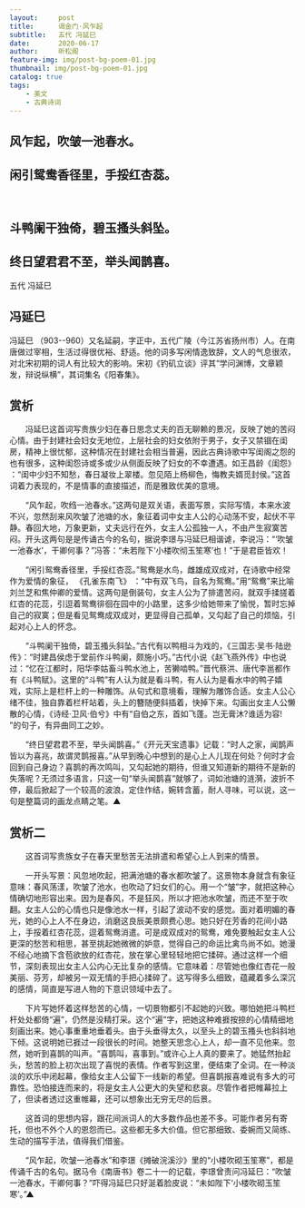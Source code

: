 ```yaml
---
layout:     post
title:      谒金门·风乍起
subtitle:   五代 冯延巳
date:       2020-06-17
author:     听松阁
feature-img: img/post-bg-poem-01.jpg
thumbnail: img/post-bg-poem-01.jpg
catalog: true
tags:
    - 美文
    - 古典诗词
---
```


## 风乍起，吹皱一池春水。
## 闲引鸳鸯香径里，手挼红杏蕊。
&nbsp;
## 斗鸭阑干独倚，碧玉搔头斜坠。
## 终日望君君不至，举头闻鹊喜。

五代 冯延巳

## 冯延巳 

冯延巳 （903--960）又名延嗣，字正中，五代广陵（今江苏省扬州市）人。在南唐做过宰相，生活过得很优裕、舒适。他的词多写闲情逸致辞，文人的气息很浓，对北宋初期的词人有比较大的影响。宋初《钓矶立谈》评其“学问渊博，文章颖发，辩说纵横”，其词集名《阳春集》。



## 赏析

　　冯延巳这首词写贵族少妇在春日思念丈夫的百无聊赖的景况，反映了她的苦闷心情。由于封建社会妇女无地位，上层社会的妇女依附于男子，女子又禁锢在闺房，精神上很忧郁，这种情况在封建社会相当普遍，因此古典诗歌中写闺阁之怨的也有很多，这种闺怨诗或多或少从侧面反映了妇女的不幸遭遇。如王昌龄《闺怨》 ：“闺中少妇不知愁，春日凝妆上翠楼。忽见陌上杨柳色，悔教夫婿觅封侯。”这首词着力表现的，不是情事的直接描述，而是雅致优美的意境。

　　“风乍起，吹绉一池春水。”这两句是双关语，表面写景，实际写情，本来水波不兴，忽然刮来风吹皱了池塘的水，象征着词中女主人公的心动荡不安，起伏不平静。春回大地，万象更新，丈夫远行在外，女主人公孤独一人，不由产生寂寞苦闷。开头这两句是是传诵古今的名句，据说李璟与冯延巳相谐谑，李说冯：“‘吹皱一池春水’，干卿何事？”冯答：“未若陛下‘小楼吹彻玉笙寒’也！”于是君臣皆欢！

　　“闲引鸳鸯香径里，手挼红杏蕊。”鸳鸯是水鸟，雌雄成双成对，在诗歌中经常作为爱情的象征， 《孔雀东南飞》 ：“中有双飞鸟，自名为鸳鸯。”用“鸳鸯”来比喻刘兰芝和焦仲卿的爱情。这两句是倒装句，女主人公为了排遣苦闷，就双手揉搓着红杏的花蕊，引逗着鸳鸯徘徊在园中的小路里，这多少给她带来了愉悦，暂时忘掉自己的寂寞；但是看见鸳鸯成双成对，更显得自己孤单，又勾起了自己的烦恼，引起对心上人的怀念。

　　“斗鸭阑干独倚，碧玉搔头斜坠。”古代有以鸭相斗为戏的，《三国志·吴书·陆逊传》：“时建昌侯虑于堂前作斗鸭阑，颇施小巧。”古代小说《赵飞燕外传》中也说过：“忆在江都时，阳华李姑畜斗鸭水池上，苦獭啮鸭。”晋代蔡洪、唐代李邕都作有《斗鸭赋》。这里的“斗鸭”有人认为就是看斗鸭，有人认为是看水中的鸭子嬉戏，实际上是栏杆上的一种雕饰。从句式和意境看，理解为雕饰合适。女主人公心绪不佳，独自靠着栏杆站着，头上的簪随便斜插着，快掉下来。勾画出女主人公懒散的心情，《诗经·卫风·伯兮》中有“自伯之东，首如飞蓬。岂无膏沐?谁适为容! ”的句子，有异曲同工之妙。

　　“终日望君君不至，举头闻鹊喜。”《开元天宝遗事》记载：“时人之家，闻鹊声皆以为喜兆，故谓灵鹊报喜。”从早到晚心中想到的是心上人儿现在何处？何时才会回到自己身边？喜鹊的再次鸣叫，又勾起她的期待，但谁又知道新的期待不是新的失落呢？无须过多语言，只这一句“举头闻鹊喜”就够了，词如池塘的涟漪，波折不停，最后掀起了一个较高的波浪，定住作结，婉转含蓄，耐人寻味，可以说，这一句是整篇词的画龙点睛之笔。▲



## 赏析二

　　这首词写贵族女子在春天里愁苦无法排遣和希望心上人到来的情景。

　　一开头写景：风忽地吹起，把满池塘的春水都吹皱了。这景物本身就含有象征意味：春风荡漾，吹皱了池水，也吹动了妇女们的心。用一个“皱”字，就把这种心情确切地形容出来。因为是春风，不是狂风，所以才把池水吹皱，而还不至于吹翻。女主人公的心情也只是像池水一样，引起了波动不安的感觉。面对着明媚的春光，她的心上人不在身边，消磨这良辰美景颇费心思。她只好在芳香的花间小路上，手挼着红杏花蕊，逗着鸳鸯消遣。可是成双成对的鸳鸯，难免要触起女主人公更深的愁苦和相思，甚至挑起她微微的妒意，觉得自己的命运比禽鸟尚不如。她漫不经心地摘下含苞欲放的红杏花，放在掌心里轻轻地把它揉碎。通过这样一个细节，深刻表现出女主人公内心无比复杂的感情。它意味着：尽管她也像红杏花一般美丽、芬芳，却被另一双无情的手把心揉碎了。这写得多么细致，蕴藏着多么深沉的感情，简直是写进人物的下意识领域中去了。

　　下片写她怀着这样愁苦的心情，一切景物都引不起她的兴致。哪怕她把斗鸭栏杆处处都倚“遍”，仍然是没精打采。这个“遍”字，把她这种难捱按捺的心情精细地刻画出来。她心事重重地垂着头。由于头垂得太久，以至头上的碧玉搔头也斜斜地下倾。这说明她已捱过一段很长的时间。她整天思念心上人，却一直不见他来。忽然，她听到喜鹊的叫声。“喜鹊叫，喜事到。”或许心上人真的要来了。她猛然抬起头，愁苦的脸上初次出现了喜悦的表情。作者写到这里，便结束了全词。在一种淡淡的欢乐中闭起幕，像给女主人公留下一线新的希望。但喜鹊报喜难说有多大的可靠性。恐怕接连而来的，将是女主人公更大的失望和悲哀。尽管作者把帷幕拉上了，但读者透过这重帷幕，还可以想象出无穷无尽的后景。

　　这首词的思想内容，跟花间派词人的大多数作品也差不多。可能作者另有寄托，但也不外个人的恩怨而已。这些都无多大价值。但它那细致、委婉而又简练、生动的描写手法，值得我们借鉴。

　　“风乍起，吹皱一池春水”和李璟《摊破浣溪沙》里的“小楼吹砌玉笙寒”，都是传诵千古的名句。据马令《南唐书》卷二十一的记载，李璟曾责问冯延巳：“吹皱一池春水，干卿何事？”吓得冯延巳只好涎着脸皮说：“未如陛下‘小楼吹砌玉笙寒’。”▲
